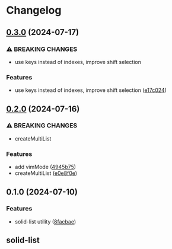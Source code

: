 # Changelog

## [0.3.0](https://github.com/araradev/arara/compare/solid-list@0.2.0...solid-list@0.3.0) (2024-07-17)


### ⚠ BREAKING CHANGES

* use keys instead of indexes, improve shift selection

### Features

* use keys instead of indexes, improve shift selection ([e17c024](https://github.com/araradev/arara/commit/e17c0249eb9af50c13e35400da861cf5d346c1b6))

## [0.2.0](https://github.com/araradev/arara/compare/solid-list@0.1.0...solid-list@0.2.0) (2024-07-16)


### ⚠ BREAKING CHANGES

* createMultiList

### Features

* add vimMode ([4945b75](https://github.com/araradev/arara/commit/4945b75d7ef4551f930c7311950dd6d61b3aa6ae))
* createMultiList ([e0e8f0e](https://github.com/araradev/arara/commit/e0e8f0ef9762410946b759f8c418e6c0306e9bcd))

## 0.1.0 (2024-07-10)


### Features

* solid-list utility ([8facbae](https://github.com/araradev/arara/commit/8facbae5b58381e0d595223568a6ed2c7504aee1))

## solid-list
